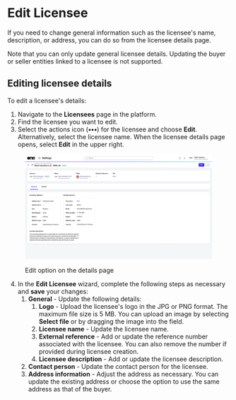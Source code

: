 # Edit Licensee

If you need to change general information such as the licensee's name, description, or address, you can do so from the licensee details page.

Note that you can only update general licensee details. Updating the buyer or seller entities linked to a licensee is not supported.

## Editing licensee details

To edit a licensee's details:&#x20;

1. Navigate to the **Licensees** page in the platform.
2. Find the licensee you want to edit. &#x20;
3. Select the actions icon (**•••**) for the licensee and choose **Edit**. Alternatively, select the licensee name. When the licensee details page opens, select **Edit** in the upper right.

<div data-with-frame="true"><figure><img src="../../../.gitbook/assets/image (1009).png" alt=""><figcaption><p>Edit option on the details page</p></figcaption></figure></div>

4. In the **Edit Licensee** wizard, complete the following steps as necessary and **save** your changes:
   1. **General** - Update the following details:
      1. **Logo** - Upload the licensee's logo in the JPG or PNG format. The maximum file size is 5 MB. You can upload an image by selecting **Select file** or by dragging the image into the field.
      2. **Licensee name** - Update the licensee name.
      3. **External reference** - Add or update the reference number associated with the licensee. You can also remove the number if provided during licensee creation.&#x20;
      4. **Licensee description** - Add or update the licensee description.
   2. **Contact person** - Update the contact person for the licensee.&#x20;
   3. **Address information** - Adjust the address as necessary. You can update the existing address or choose the option to use the same address as that of the buyer.&#x20;
